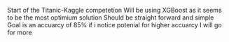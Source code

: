 Start of the Titanic-Kaggle competetion
Will be using XGBoost as it seems to be the most optimium solution
Should be straight forward and simple
Goal is an accuarcy of 85% if i notice potenial for higher accuarcy I will go for more